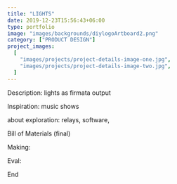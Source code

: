 ```yaml
---
title: "LIGHTS"
date: 2019-12-23T15:56:43+06:00
type: portfolio
image: "images/backgrounds/diylogoArtboard2.png"
category: ["PRODUCT DESIGN"]
project_images:
  [
    "images/projects/project-details-image-one.jpg",
    "images/projects/project-details-image-two.jpg",
  ]
---
```


Description: lights as firmata output

Inspiration: music shows

about exploration: relays, software,

Bill of Materials (final)

Making:

Eval:

End
